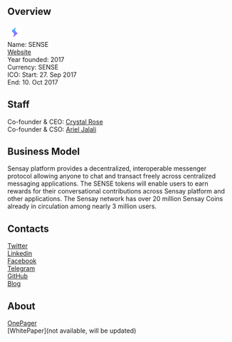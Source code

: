 ## Overview
![logo](../projects/logo/sense.png)  
Name: SENSE  
[Website](https://sensetoken.com/)  
Year founded: 2017  
Currency: SENSE  
ICO: Start: 27. Sep 2017  
End: 10. Oct 2017
## Staff
Co-founder & CEO: [Crystal Rose](../people/crystal_rose.md)  
Co-founder & CSO: [Ariel Jalali](../people/ariel_jalali.md)  
## Business Model
Sensay platform provides a decentralized, interoperable messenger protocol allowing anyone to chat and transact freely across centralized messaging applications. The SENSE tokens will enable users to earn rewards for their conversational contributions across Sensay platform and other applications. The Sensay network has over 20 million Sensay Coins already in circulation among nearly 3 million users.
## Contacts  
[Twitter](https://twitter.com/sensay)  
[Linkedin](https://www.linkedin.com/company/3526379/)  
[Facebook](https://www.facebook.com/sensaybot/)  
[Telegram](https://t.me/SenseToken)  
[GitHub](https://github.com/sensay)  
[Blog](https://medium.com/@sensay)  
## About  
[OnePager](https://github.com/sensay/sense-documentation/blob/master/sense-token-one-pager.pdf)   
[WhitePaper](not available, will be updated)   
